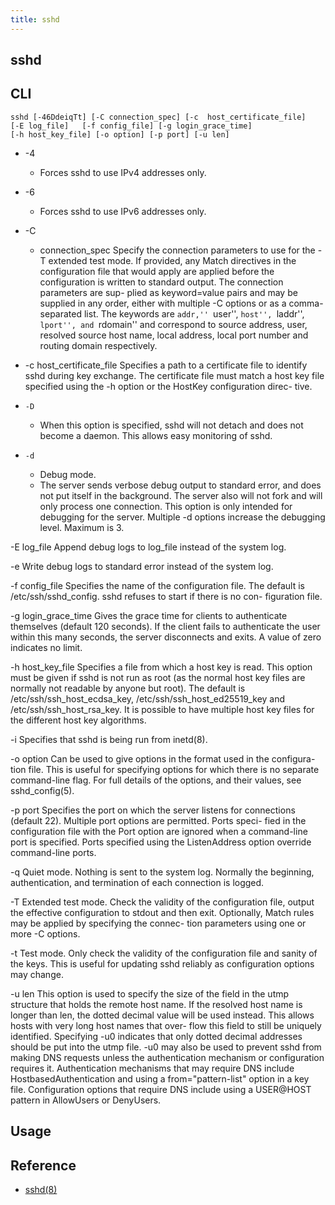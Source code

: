 ```yaml
---
title: sshd
---
```


## sshd


## CLI

```
sshd [-46DdeiqTt] [-C connection_spec] [-c	host_certificate_file]
[-E log_file]	[-f config_file] [-g login_grace_time]
[-h host_key_file] [-o option] [-p port] [-u len]
```


* -4
    * Forces sshd to use	IPv4 addresses only.
* -6
    * Forces sshd to use	IPv6 addresses only.
* -C
    * connection_spec
     Specify the connection parameters to use for the -T extended test
     mode.  If provided, any Match directives in the configuration
     file that would apply are applied before the configuration	is
     written to	standard output.  The connection parameters are	sup-
     plied as keyword=value pairs and may be supplied in any order,
     either with multiple -C options or	as a comma-separated list.
     The keywords are ``addr,''	``user'', ``host'', ``laddr'',
     ``lport'',	and ``rdomain''	and correspond to source address,
     user, resolved source host	name, local address, local port	number
     and routing domain	respectively.

* -c	host_certificate_file
     Specifies a path to a certificate file to identify	sshd during
     key exchange.  The	certificate file must match a host key file
     specified using the -h option or the HostKey configuration	direc-
     tive.

* `-D`
    * When this option is specified, sshd will not detach and does not become a daemon.  This allows easy monitoring of sshd.

* `-d`
    * Debug mode. 
    * The server sends verbose debug output to standard error, and does not put itself in the background. The server also will not fork and will only process one connection.  This option is only intended for debugging for the server.  Multiple -d options increase the debugging level.  Maximum is 3.

 -E	log_file
     Append debug logs to log_file instead of the system log.

 -e	     Write debug logs to standard error	instead	of the system log.

 -f	config_file
     Specifies the name	of the configuration file.  The	default	is
     /etc/ssh/sshd_config.  sshd refuses to start if there is no con-
     figuration	file.

 -g	login_grace_time
     Gives the grace time for clients to authenticate themselves
     (default 120 seconds).  If	the client fails to authenticate the
     user within this many seconds, the	server disconnects and exits.
     A value of	zero indicates no limit.

 -h	host_key_file
     Specifies a file from which a host	key is read.  This option must
     be	given if sshd is not run as root (as the normal	host key files
     are normally not readable by anyone but root).  The default is
     /etc/ssh/ssh_host_ecdsa_key, /etc/ssh/ssh_host_ed25519_key	and
     /etc/ssh/ssh_host_rsa_key.	 It is possible	to have	multiple host
     key files for the different host key algorithms.

 -i	     Specifies that sshd is being run from inetd(8).

 -o	option
     Can be used to give options in the	format used in the configura-
     tion file.	 This is useful	for specifying options for which there
     is	no separate command-line flag.	For full details of the
     options, and their	values,	see sshd_config(5).

 -p	port
     Specifies the port	on which the server listens for	connections
     (default 22).  Multiple port options are permitted.  Ports	speci-
     fied in the configuration file with the Port option are ignored
     when a command-line port is specified.  Ports specified using the
     ListenAddress option override command-line	ports.

 -q	     Quiet mode.  Nothing is sent to the system	log.  Normally the
     beginning,	authentication,	and termination	of each	connection is
     logged.

 -T	     Extended test mode.  Check	the validity of	the configuration
     file, output the effective	configuration to stdout	and then exit.
     Optionally, Match rules may be applied by specifying the connec-
     tion parameters using one or more -C options.

 -t	     Test mode.	 Only check the	validity of the	configuration file and
     sanity of the keys.  This is useful for updating sshd reliably as
     configuration options may change.

 -u	len  This option is used to specify the	size of	the field in the utmp
     structure that holds the remote host name.	 If the	resolved host
     name is longer than len, the dotted decimal value will be used
     instead.  This allows hosts with very long	host names that	over-
     flow this field to	still be uniquely identified.  Specifying -u0
     indicates that only dotted	decimal	addresses should be put	into
     the utmp file.  -u0 may also be used to prevent sshd from making
     DNS requests unless the authentication mechanism or configuration
     requires it.  Authentication mechanisms that may require DNS
     include HostbasedAuthentication and using a from="pattern-list"
     option in a key file.  Configuration options that require DNS
     include using a USER@HOST pattern in AllowUsers or	DenyUsers.

## Usage

## Reference
- [sshd\(8\)](https://www.freebsd.org/cgi/man.cgi?sshd(8))

